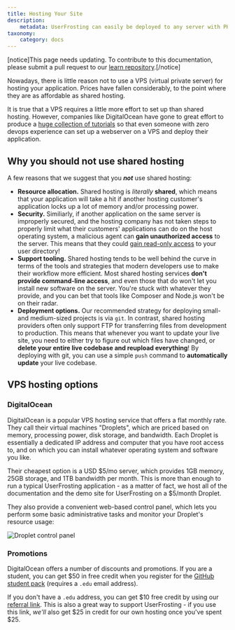 ```yaml
---
title: Hosting Your Site
description:
    metadata: UserFrosting can easily be deployed to any server with PHP 7.2 or higher, a compatible database, and a webserver application (nginx, Apache, or IIS).
taxonomy:
    category: docs
---
```


[notice]This page needs updating. To contribute to this documentation, please submit a pull request to our [learn repository](https://github.com/userfrosting/learn/tree/master/pages).[/notice]

Nowadays, there is little reason not to use a VPS (virtual private server) for hosting your application. Prices have fallen considerably, to the point where they are as affordable as shared hosting.

It is true that a VPS requires a little more effort to set up than shared hosting. However, companies like DigitalOcean have gone to great effort to produce a [huge collection of tutorials](https://www.digitalocean.com/community/tutorials) so that even someone with zero devops experience can set up a webserver on a VPS and deploy their application.

## Why you should not use shared hosting

A few reasons that we suggest that you **_not_** use shared hosting:

- **Resource allocation.** Shared hosting is _literally_ **shared**, which means that your application will take a hit if another hosting customer's application locks up a lot of memory and/or processing power.
- **Security.** Similiarly, if another application on the same server is improperly secured, and the hosting company has not taken steps to properly limit what their customers' applications can do on the host operating system, a malicious agent can **gain unauthorized access** to the server. This means that they could [gain read-only access](http://resources.infosecinstitute.com/risks-on-a-shared-hosting-server/) to your user directory!
- **Support tooling.** Shared hosting tends to be well behind the curve in terms of the tools and strategies that modern developers use to make their workflow more efficient. Most shared hosting services **don't provide command-line access**, and even those that do won't let you install new software on the server. You're stuck with whatever they provide, and you can bet that tools like Composer and Node.js won't be on their radar.
- **Deployment options.** Our recommended strategy for deploying small- and medium-sized projects is via `git`. In contrast, shared hosting providers often only support FTP for transferring files from development to production. This means that whenever you want to update your live site, you need to either try to figure out which files have changed, or **delete your entire live codebase and reupload everything**! By deploying with git, you can use a simple `push` command to **automatically update** your live codebase.

## VPS hosting options

### DigitalOcean

DigitalOcean is a popular VPS hosting service that offers a flat monthly rate. They call their virtual machines "Droplets", which are priced based on memory, processing power, disk storage, and bandwidth. Each Droplet is essentially a dedicated IP address and computer that you have root access to, and on which you can install whatever operating system and software you like.

Their cheapest option is a USD $5/mo server, which provides 1GB memory, 25GB storage, and 1TB bandwidth per month. This is more than enough to run a typical UserFrosting application - as a matter of fact, we host all of the documentation and the demo site for UserFrosting on a $5/month Droplet.

They also provide a convenient web-based control panel, which lets you perform some basic administrative tasks and monitor your Droplet's resource usage:

![Droplet control panel](/images/droplet.png)

### Promotions

DigitalOcean offers a number of discounts and promotions. If you are a student, you can get $50 in free credit when you register for the [GitHub student pack](https://education.github.com/pack) (requires a `.edu` email address).

If you don't have a `.edu` address, you can get $10 free credit by using our [referral link](https://m.do.co/c/833058cf3824). This is also a great way to support UserFrosting - if you use this link, _we'll_ also get $25 in credit for our own hosting once you've spent $25.
